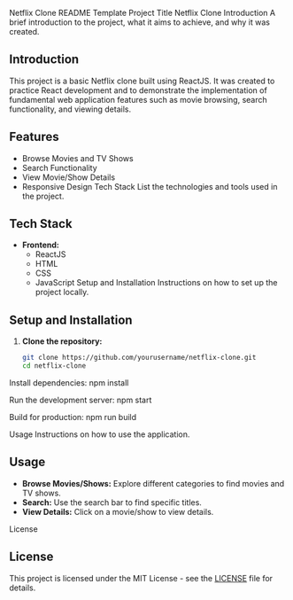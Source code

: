 Netflix Clone README Template
Project Title
Netflix Clone
Introduction
A brief introduction to the project, what it aims to achieve, and why it was created.
## Introduction

This project is a basic Netflix clone built using ReactJS. It was created to practice React development and to demonstrate the implementation of fundamental web application features such as movie browsing, search functionality, and viewing details.

## Features

- Browse Movies and TV Shows
- Search Functionality
- View Movie/Show Details
- Responsive Design
Tech Stack
List the technologies and tools used in the project.
## Tech Stack

- **Frontend:**
  - ReactJS
  - HTML
  - CSS
  - JavaScript
Setup and Installation
Instructions on how to set up the project locally.
## Setup and Installation

1. **Clone the repository:**
   ```sh
   git clone https://github.com/yourusername/netflix-clone.git
   cd netflix-clone
Install dependencies:
npm install

Run the development server:
npm start

Build for production:
npm run build

Usage
Instructions on how to use the application.
## Usage

- **Browse Movies/Shows:** Explore different categories to find movies and TV shows.
- **Search:** Use the search bar to find specific titles.
- **View Details:** Click on a movie/show to view details.

License
## License

This project is licensed under the MIT License - see the [LICENSE](LICENSE) file for details.


